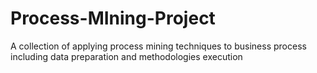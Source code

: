 # Process-MIning-Project
A collection of applying process mining techniques to business process including data preparation and methodologies execution
